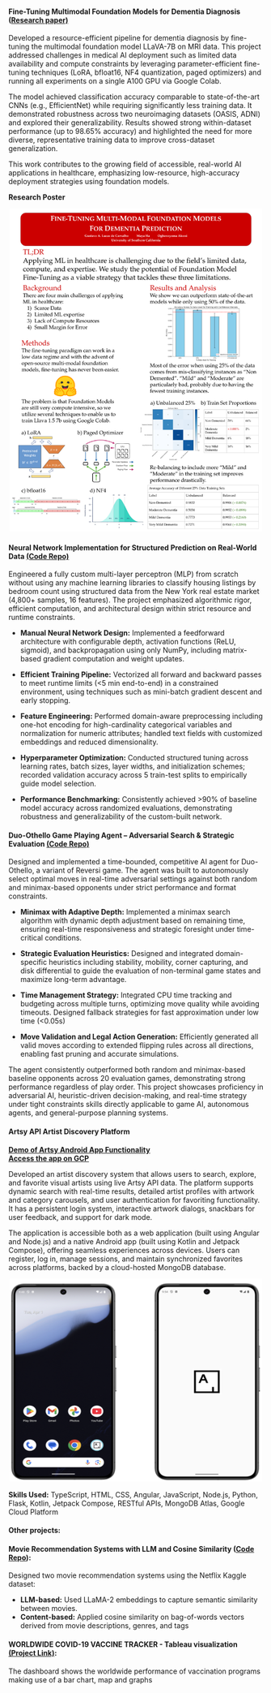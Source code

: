 #### Fine-Tuning Multimodal Foundation Models for Dementia Diagnosis ([Research paper)](https://github.com/Yoma01/Research-Contributions/blob/main/Fine-Tuning%20Multimodal%20Foundation%20Models%20for%20Dementia%20Diagnosis.pdf)
Developed a resource-efficient pipeline for dementia diagnosis by fine-tuning the multimodal foundation model LLaVA-7B on MRI data. This project addressed challenges in medical AI deployment such as limited data availability and compute constraints by leveraging parameter-efficient fine-tuning techniques (LoRA, bfloat16, NF4 quantization, paged optimizers) and running all experiments on a single A100 GPU via Google Colab.

The model achieved classification accuracy comparable to state-of-the-art CNNs (e.g., EfficientNet) while requiring significantly less training data. It demonstrated robustness across two neuroimaging datasets (OASIS, ADNI) and explored their generalizability. Results showed strong within-dataset performance (up to 98.65% accuracy) and highlighted the need for more diverse, representative training data to improve cross-dataset generalization.

This work contributes to the growing field of accessible, real-world AI applications in healthcare, emphasizing low-resource, high-accuracy deployment strategies using foundation models.

**Research Poster**
<p align="center">
  <img src="static/assets/img/Poster 566.png" alt="Research poster" width="500"/>
</p>

#### Neural Network Implementation for Structured Prediction on Real-World Data [(Code Repo)](https://github.com/Yoma01/Housing-Price-Prediction-Neural-Network-) 

Engineered a fully custom multi-layer perceptron (MLP) from scratch without using any machine learning libraries to classify housing listings by bedroom count using structured data from the New York real estate market (4,800+ samples, 16 features). The project emphasized algorithmic rigor, efficient computation, and architectural design within strict resource and runtime constraints.

- **Manual Neural Network Design:** Implemented a feedforward architecture with configurable depth, activation functions (ReLU, sigmoid), and backpropagation using only NumPy, including matrix-based gradient computation and weight updates.

- **Efficient Training Pipeline:** Vectorized all forward and backward passes to meet runtime limits (<5 min end-to-end) in a constrained environment, using techniques such as mini-batch gradient descent and early stopping.

- **Feature Engineering:** Performed domain-aware preprocessing including one-hot encoding for high-cardinality categorical variables and normalization for numeric attributes; handled text fields with customized embeddings and reduced dimensionality.

- **Hyperparameter Optimization:** Conducted structured tuning across learning rates, batch sizes, layer widths, and initialization schemes; recorded validation accuracy across 5 train-test splits to empirically guide model selection.

- **Performance Benchmarking:** Consistently achieved >90% of baseline model accuracy across randomized evaluations, demonstrating robustness and generalizability of the custom-built network.

#### Duo-Othello Game Playing Agent – Adversarial Search & Strategic Evaluation [(Code Repo)](https://github.com/Yoma01/othello_AI_agent) 

Designed and implemented a time-bounded, competitive AI agent for Duo-Othello, a variant of Reversi game. The agent was built to autonomously select optimal moves in real-time adversarial settings against both random and minimax-based opponents under strict performance and format constraints.

- **Minimax with Adaptive Depth:** Implemented a minimax search algorithm with dynamic depth adjustment based on remaining time, ensuring real-time responsiveness and strategic foresight under time-critical conditions.

- **Strategic Evaluation Heuristics:** Designed and integrated domain-specific heuristics including stability, mobility, corner capturing, and disk differential to guide the evaluation of non-terminal game states and maximize long-term advantage.

- **Time Management Strategy:** Integrated CPU time tracking and budgeting across multiple turns, optimizing move quality while avoiding timeouts. Designed fallback strategies for fast approximation under low time (<0.05s)

- **Move Validation and Legal Action Generation:** Efficiently generated all valid moves according to extended flipping rules across all directions, enabling fast pruning and accurate simulations.

The agent consistently outperformed both random and minimax-based baseline opponents across 20 evaluation games, demonstrating strong performance regardless of play order. This project showcases proficiency in adversarial AI, heuristic-driven decision-making, and real-time strategy under tight constraints skills directly applicable to game AI, autonomous agents, and general-purpose planning systems.

#### Artsy API Artist Discovery Platform 

**[Demo of Artsy Android App Functionality](https://youtu.be/ykjJmsXR2ys)** <br />
**[Access the app on GCP](https://test-317810304200.us-west1.run.app/)**

Developed an artist discovery system that allows users to search, explore, and favorite visual artists using live Artsy API data. The platform supports dynamic search with real-time results, detailed artist profiles with artwork and category carousels, and user authentication for favoriting functionality. It has a persistent login system, interactive artwork dialogs,  snackbars for user feedback, and support for dark mode.

The application is accessible both as a web application (built using Angular and Node.js) and a native Android app (built using Kotlin and Jetpack Compose), offering seamless experiences across devices. Users can register, log in, manage sessions, and maintain synchronized favorites across platforms, backed by a cloud-hosted MongoDB database.

<p align="center">
  <a href="https://youtu.be/ykjJmsXR2ys" target="_blank">
   <img src="static/assets/img/thumbnail.png" alt="Artsy API" width="500" height="400" border="0" />
  </a>
</p>

**Skills Used:** TypeScript, HTML, CSS, Angular, JavaScript, Node.js, Python, Flask, Kotlin, Jetpack Compose, RESTful APIs, MongoDB Atlas, Google Cloud Platform


#### Other projects:

#### Movie Recommendation Systems with LLM and Cosine Similarity ([Code Repo](https://github.com/Yoma01/Movie-Recommendation-Systems-with-LLM-and-Cosine-Similarity-)):
Designed two movie recommendation systems using the Netflix Kaggle dataset:
- **LLM-based:** Used LLaMA-2 embeddings to capture semantic similarity between movies.
- **Content-based:** Applied cosine similarity on bag-of-words vectors derived from movie descriptions, genres, and tags

#### WORLDWIDE COVID-19 VACCINE TRACKER - Tableau visualization [(Project Link)](https://public.tableau.com/app/profile/yoma.akoni/viz/covid-19globalvaccinetracker_16829564134810/covidvaccinetracker):
The dashboard shows the worldwide performance of vaccination programs making use of a bar chart, map and graphs

